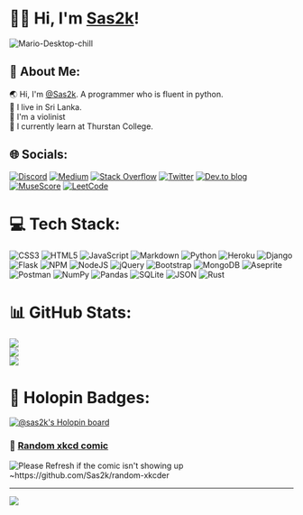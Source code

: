 # 👋🏽 Hi, I'm [Sas2k](https://github.com/Sas2k)!

![Mario-Desktop-chill](https://user-images.githubusercontent.com/91795267/202699666-ae0a7764-b7ef-4375-bd7e-0fad7b35fb65.gif)

## 💫 About Me:
🌏 Hi, I'm [@Sas2k](https://github.com/Sas2k). A programmer who is fluent in python.<br>🌵 I live in Sri Lanka.<br>🎻 I'm a violinist<br>🏫 I currently learn at Thurstan College.<br>

## 🌐 Socials:
[![Discord](https://img.shields.io/badge/Discord-%237289DA.svg?style=for-the-badge&logo=discord&logoColor=white)](https://discordapp.com/users/897042859851665438) 
[![Medium](https://img.shields.io/badge/Medium-12100E?style=for-the-badge&logo=medium&logoColor=white)](https://medium.com/@sasenp) 
[![Stack Overflow](https://img.shields.io/badge/-Stackoverflow-FE7A16?style=for-the-badge&logo=stack-overflow&logoColor=white)](https://stackoverflow.com/users/17240786)
[![Twitter](https://img.shields.io/badge/Twitter-%231DA1F2.svg?style=for-the-badge&logo=Twitter&logoColor=white)](https://twitter.com/Sas8dp)
[![Dev.to blog](https://img.shields.io/badge/dev.to-0A0A0A?style=for-the-badge&logo=dev.to&logoColor=white)](https://dev.to/sas2k)
[![MuseScore](https://img.shields.io/badge/musescore-%231A70B8.svg?&style=for-the-badge&logo=musescore&logoColor=white)](https://musescore.com/user/52535498)
[![LeetCode](https://img.shields.io/badge/LeetCode-000000?style=for-the-badge&logo=LeetCode&logoColor=#d16c06)](https://leetcode.com/Sas2k/)

# 💻 Tech Stack:
![CSS3](https://img.shields.io/badge/css3-%231572B6.svg?style=for-the-badge&logo=css3&logoColor=white) ![HTML5](https://img.shields.io/badge/html5-%23E34F26.svg?style=for-the-badge&logo=html5&logoColor=white) ![JavaScript](https://img.shields.io/badge/javascript-%23323330.svg?style=for-the-badge&logo=javascript&logoColor=%23F7DF1E) ![Markdown](https://img.shields.io/badge/markdown-%23000000.svg?style=for-the-badge&logo=markdown&logoColor=white) ![Python](https://img.shields.io/badge/python-3670A0?style=for-the-badge&logo=python&logoColor=ffdd54) ![Heroku](https://img.shields.io/badge/heroku-%23430098.svg?style=for-the-badge&logo=heroku&logoColor=white) ![Django](https://img.shields.io/badge/django-%23092E20.svg?style=for-the-badge&logo=django&logoColor=white) ![Flask](https://img.shields.io/badge/flask-%23000.svg?style=for-the-badge&logo=flask&logoColor=white) ![NPM](https://img.shields.io/badge/NPM-%23000000.svg?style=for-the-badge&logo=npm&logoColor=white) ![NodeJS](https://img.shields.io/badge/node.js-6DA55F?style=for-the-badge&logo=node.js&logoColor=white) ![jQuery](https://img.shields.io/badge/jquery-%230769AD.svg?style=for-the-badge&logo=jquery&logoColor=white) ![Bootstrap](https://img.shields.io/badge/bootstrap-%23563D7C.svg?style=for-the-badge&logo=bootstrap&logoColor=white) ![MongoDB](https://img.shields.io/badge/MongoDB-%234ea94b.svg?style=for-the-badge&logo=mongodb&logoColor=white) ![Aseprite](https://img.shields.io/badge/Aseprite-FFFFFF?style=for-the-badge&logo=Aseprite&logoColor=#7D929E) ![Postman](https://img.shields.io/badge/Postman-FF6C37?style=for-the-badge&logo=postman&logoColor=white) ![NumPy](https://img.shields.io/badge/numpy-%23013243.svg?style=for-the-badge&logo=numpy&logoColor=white) ![Pandas](https://img.shields.io/badge/pandas-%23150458.svg?style=for-the-badge&logo=pandas&logoColor=white) ![SQLite](https://img.shields.io/badge/sqlite-%2307405e.svg?style=for-the-badge&logo=sqlite&logoColor=white) ![JSON](https://img.shields.io/badge/json-5E5C5C?style=for-the-badge&logo=json&logoColor=white) ![Rust](https://img.shields.io/badge/Rust-black?style=for-the-badge&logo=rust&logoColor=#E57324)

# 📊 GitHub Stats:
![](https://github-readme-stats.vercel.app/api?username=Sas2k&theme=tokyonight&hide_border=false&include_all_commits=true&count_private=true)<br/>
![](https://github-readme-streak-stats.herokuapp.com/?user=Sas2k&theme=tokyonight&hide_border=false)<br/>
![](https://github-readme-stats.vercel.app/api/top-langs/?username=Sas2k&theme=tokyonight&hide_border=false&include_all_commits=true&count_private=true&layout=compact)

# 📌 Holopin Badges:

[![@sas2k's Holopin board](https://holopin.io/api/user/board?user=sas2k)](https://holopin.io/@sas2k)

### 💭 [Random xkcd comic](https://github.com/Sas2k/random-xkcder)
<img src="https://random-xkcder.vercel.app/" title="xkcd" alt="Please Refresh if the comic isn't showing up ~https://github.com/Sas2k/random-xkcder">

---
[![](https://visitcount.itsvg.in/api?id=Sas2k&label=Profile%20Views&color=1&icon=3&pretty=false)](https://visitcount.itsvg.in)
